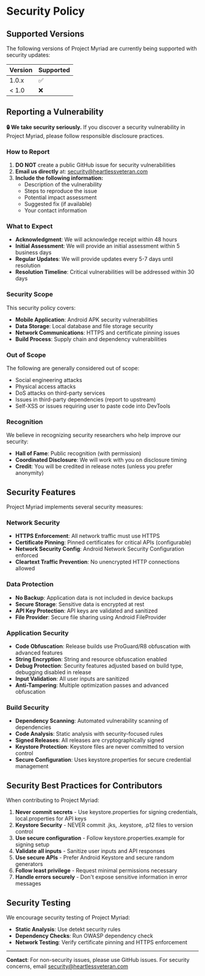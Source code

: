 # Security Policy

## Supported Versions

The following versions of Project Myriad are currently being supported with security updates:

| Version | Supported          |
| ------- | ------------------ |
| 1.0.x   | :white_check_mark: |
| < 1.0   | :x:                |

## Reporting a Vulnerability

**🔒 We take security seriously.** If you discover a security vulnerability in Project Myriad, please follow responsible disclosure practices.

### How to Report

1. **DO NOT** create a public GitHub issue for security vulnerabilities
2. **Email us directly** at: security@heartlessveteran.com
3. **Include the following information:**
   - Description of the vulnerability
   - Steps to reproduce the issue
   - Potential impact assessment
   - Suggested fix (if available)
   - Your contact information

### What to Expect

- **Acknowledgment**: We will acknowledge receipt within 48 hours
- **Initial Assessment**: We will provide an initial assessment within 5 business days
- **Regular Updates**: We will provide updates every 5-7 days until resolution
- **Resolution Timeline**: Critical vulnerabilities will be addressed within 30 days

### Security Scope

This security policy covers:
- **Mobile Application**: Android APK security vulnerabilities
- **Data Storage**: Local database and file storage security
- **Network Communications**: HTTPS and certificate pinning issues
- **Build Process**: Supply chain and dependency vulnerabilities

### Out of Scope

The following are generally considered out of scope:
- Social engineering attacks
- Physical access attacks
- DoS attacks on third-party services
- Issues in third-party dependencies (report to upstream)
- Self-XSS or issues requiring user to paste code into DevTools

### Recognition

We believe in recognizing security researchers who help improve our security:
- **Hall of Fame**: Public recognition (with permission)
- **Coordinated Disclosure**: We will work with you on disclosure timing
- **Credit**: You will be credited in release notes (unless you prefer anonymity)

## Security Features

Project Myriad implements several security measures:

### Network Security
- **HTTPS Enforcement**: All network traffic must use HTTPS
- **Certificate Pinning**: Pinned certificates for critical APIs (configurable)
- **Network Security Config**: Android Network Security Configuration enforced
- **Cleartext Traffic Prevention**: No unencrypted HTTP connections allowed

### Data Protection
- **No Backup**: Application data is not included in device backups
- **Secure Storage**: Sensitive data is encrypted at rest
- **API Key Protection**: API keys are validated and sanitized
- **File Provider**: Secure file sharing using Android FileProvider

### Application Security
- **Code Obfuscation**: Release builds use ProGuard/R8 obfuscation with advanced features
- **String Encryption**: String and resource obfuscation enabled
- **Debug Protection**: Security features adjusted based on build type, debugging disabled in release
- **Input Validation**: All user inputs are sanitized
- **Anti-Tampering**: Multiple optimization passes and advanced obfuscation

### Build Security
- **Dependency Scanning**: Automated vulnerability scanning of dependencies
- **Code Analysis**: Static analysis with security-focused rules
- **Signed Releases**: All releases are cryptographically signed
- **Keystore Protection**: Keystore files are never committed to version control
- **Secure Configuration**: Uses keystore.properties for secure credential management

## Security Best Practices for Contributors

When contributing to Project Myriad:

1. **Never commit secrets** - Use keystore.properties for signing credentials, local.properties for API keys
2. **Keystore Security** - NEVER commit .jks, .keystore, .p12 files to version control
3. **Use secure configuration** - Follow keystore.properties.example for signing setup
4. **Validate all inputs** - Sanitize user inputs and API responses
5. **Use secure APIs** - Prefer Android Keystore and secure random generators
6. **Follow least privilege** - Request minimal permissions necessary
7. **Handle errors securely** - Don't expose sensitive information in error messages

## Security Testing

We encourage security testing of Project Myriad:
- **Static Analysis**: Use detekt security rules
- **Dependency Checks**: Run OWASP dependency check
- **Network Testing**: Verify certificate pinning and HTTPS enforcement

---

**Contact**: For non-security issues, please use GitHub issues. For security concerns, email security@heartlessveteran.com
